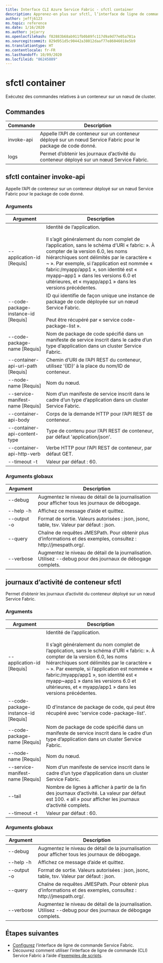 ```yaml
---
title: Interface CLI Azure Service Fabric - sfctl container
description: Apprenez-en plus sur sfctl, l’interface de ligne de commande d’Azure Service Fabric. Contient la liste des commandes pour les conteneurs.
author: jeffj6123
ms.topic: reference
ms.date: 1/16/2020
ms.author: jejarry
ms.openlocfilehash: f82883b68ab911fb0b89fc117d9a9d77e05a781a
ms.sourcegitcommit: 829d951d5c90442a38012daaf77e86046018e5b9
ms.translationtype: HT
ms.contentlocale: fr-FR
ms.lasthandoff: 10/09/2020
ms.locfileid: "86245889"
---
```

# <a name="sfctl-container"></a>sfctl container
Exécutez des commandes relatives à un conteneur sur un nœud de cluster.

## <a name="commands"></a>Commandes

|Commande|Description|
| --- | --- |
| invoke-api | Appelle l’API de conteneur sur un conteneur déployé sur un nœud Service Fabric pour le package de code donné. |
| logs | Permet d’obtenir les journaux d’activité du conteneur déployé sur un nœud Service Fabric. |

## <a name="sfctl-container-invoke-api"></a>sfctl container invoke-api
Appelle l’API de conteneur sur un conteneur déployé sur un nœud Service Fabric pour le package de code donné.

### <a name="arguments"></a>Arguments

|Argument|Description|
| --- | --- |
| --application-id           [Requis] | Identité de l’application. <br><br> Il s’agit généralement du nom complet de l’application, sans le schéma d’URI « fabric\: ». À compter de la version 6.0, les noms hiérarchiques sont délimités par le caractère « \~ ». Par exemple, si l’application est nommée « fabric\:/myapp/app1 », son identité est « myapp\~app1 » dans les versions 6.0 et ultérieures, et « myapp/app1 » dans les versions précédentes. |
| --code-package-instance-id [Requis] | ID qui identifie de façon unique une instance de package de code déployée sur un nœud Service Fabric. <br><br> Peut être récupéré par « service code-package-list ». |
| --code-package-name        [Requis] | Nom de package de code spécifié dans un manifeste de service inscrit dans le cadre d’un type d’application dans un cluster Service Fabric. |
| --container-api-uri-path   [Requis] | Chemin d’URI de l’API REST du conteneur, utilisez '{ID}' à la place du nom/ID de conteneur. |
| --node-name [Requis] | Nom du nœud. |
| --service-manifest-name [Requis] | Nom d’un manifeste de service inscrit dans le cadre d’un type d’application dans un cluster Service Fabric. |
| --container-api-body | Corps de la demande HTTP pour l’API REST de conteneur. |
| --container-api-content-type | Type de contenu pour l’API REST de conteneur, par défaut 'application/json'. |
| --container-api-http-verb | Verbe HTTP pour l’API REST de conteneur, par défaut GET. |
| --timeout -t | Valeur par défaut \: 60. |

### <a name="global-arguments"></a>Arguments globaux

|Argument|Description|
| --- | --- |
| --debug | Augmentez le niveau de détail de la journalisation pour afficher tous les journaux de débogage. |
| --help -h | Affichez ce message d’aide et quittez. |
| --output -o | Format de sortie.  Valeurs autorisées \: json, jsonc, table, tsv.  Valeur par défaut \: json. |
| --query | Chaîne de requêtes JMESPath. Pour obtenir plus d’informations et des exemples, consultez : http\://jmespath.org/. |
| --verbose | Augmentez le niveau de détail de la journalisation. Utilisez --debug pour des journaux de débogage complets. |

## <a name="sfctl-container-logs"></a>journaux d’activité de conteneur sfctl
Permet d’obtenir les journaux d’activité du conteneur déployé sur un nœud Service Fabric.

### <a name="arguments"></a>Arguments

|Argument|Description|
| --- | --- |
| --application-id           [Requis] | Identité de l’application. <br><br> Il s’agit généralement du nom complet de l’application, sans le schéma d’URI « fabric\: ». À compter de la version 6.0, les noms hiérarchiques sont délimités par le caractère « \~ ». Par exemple, si l’application est nommée « fabric\:/myapp/app1 », son identité est « myapp\~app1 » dans les versions 6.0 et ultérieures, et « myapp/app1 » dans les versions précédentes. |
| --code-package-instance-id [Requis] | ID d’instance de package de code, qui peut être récupéré avec 'service code-package-list'. |
| --code-package-name        [Requis] | Nom de package de code spécifié dans un manifeste de service inscrit dans le cadre d’un type d’application dans un cluster Service Fabric. |
| --node-name [Requis] | Nom du nœud. |
| --service-manifest-name [Requis] | Nom d’un manifeste de service inscrit dans le cadre d’un type d’application dans un cluster Service Fabric. |
| --tail | Nombre de lignes à afficher à partir de la fin des journaux d’activité. La valeur par défaut est 100. « all » pour afficher les journaux d’activité complets. |
| --timeout -t | Valeur par défaut \: 60. |

### <a name="global-arguments"></a>Arguments globaux

|Argument|Description|
| --- | --- |
| --debug | Augmentez le niveau de détail de la journalisation pour afficher tous les journaux de débogage. |
| --help -h | Affichez ce message d’aide et quittez. |
| --output -o | Format de sortie.  Valeurs autorisées \: json, jsonc, table, tsv.  Valeur par défaut \: json. |
| --query | Chaîne de requêtes JMESPath. Pour obtenir plus d’informations et des exemples, consultez : http\://jmespath.org/. |
| --verbose | Augmentez le niveau de détail de la journalisation. Utilisez --debug pour des journaux de débogage complets. |


## <a name="next-steps"></a>Étapes suivantes
- [Configurez](service-fabric-cli.md) l’interface de ligne de commande Service Fabric.
- Découvrez comment utiliser l’interface de ligne de commande (CLI) Service Fabric à l’aide d’[exemples de scripts](./scripts/sfctl-upgrade-application.md).
